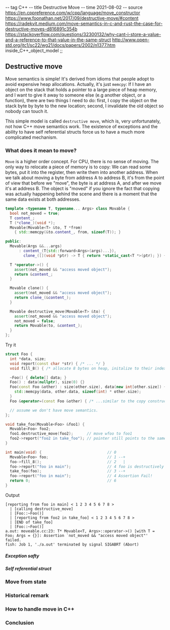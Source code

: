 -- tag C++
-- title Destructive Move
-- time 2021-08-02
-- source https://en.cppreference.com/w/cpp/language/move_constructor
          https://www.foonathan.net/2017/09/destructive-move/#content
          https://radekvit.medium.com/move-semantics-in-c-and-rust-the-case-for-destructive-moves-d816891c354b
          https://stackoverflow.com/questions/32300132/why-cant-i-store-a-value-and-a-reference-to-that-value-in-the-same-struct
          http://www.open-std.org/jtc1/sc22/wg21/docs/papers/2002/n1377.htm
          inside_C++_object_model
;;

## Destructive move

Move semantics is simple! It's derived from idioms that people adopt to avoid expensive heap allocations. Actually, it's just `memcpy`: If I have an object on the stack that holds a pointer to a large piece of heap memory, and I want to give it away to someone else (e.g another object, or a function), there are two things I need to do: first, I copy the object on the stack byte by byte to the new location; second, I invalidate the old object so nobody can touch it.

This simple model is called `destructive move`, which is, very unfortunately, not how C++ move semantics work. The existence of exceptions and the ability to have self referential structs force us to have a much more complicated mechanism.

### What does it mean to move?
`Move` is a higher order concept. For CPU, there is no sense of moving. The only way to relocate a piece of memory is to copy: We can read some bytes, put it into the register, then write them into another address. When we talk about moving a byte from address A to address B, it's from the point of view that before we "move", the byte is at address A, and after we move it's at address B. The object is "moved" if you ignore the fact that copying was actually happening behind the scene and there is a moment that the same data exists at both addresses.

```c++
template <typename T, typename... Args> class Movable {
  bool not_moved = true;
  T content_;
  T (*clone_)(void *);
  Movable(Movable<T> &to, T *from)
    { std::memcpy(&to.content_, from, sizeof(T)); }

public:
  Movable(Args &&...args)
      : content_(T{std::forward<Args>(args)...}),
        clone_([](void *ptr) -> T { return *static_cast<T *>(ptr); }) {}

  T *operator->() {
    assert(not_moved && "access moved object");
    return &content_;
  }

  Movable clone() {
    assert(not_moved && "access moved object");
    return clone_(&content_);
  }

  Movable destructive_move(Movable<T> &to) {
    assert(not_moved && "access moved object");
    not_moved = false;
    return Movable(to, &content_);
  }
};
```

Try it

```C++
struct Foo {
  int *data, size;
  void report(const char *str) { /* ... */ }
  void fill_8() { /* allocate 8 bytes on heap, initalize to their index */ }

  ~Foo() { delete[] data; }
  Foo() : data(nullptr), size(0) {}
  Foo(const Foo &other) : size(other.size), data(new int[other.size]) {
    std::memcpy(data, other.data, sizeof(int) * other.size);
  }
  Foo &operator=(const Foo &other) { /* ...similar to the copy constructor */ }

  // assume we don't have move semantics.
};

void take_foo(Movable<Foo> &foo1) {
  Movable<Foo> foo2;
  foo1.destructive_move(foo2);      // move wfoo to foo1
  foo2->report("foo2 in take_foo"); // pointer still points to the same place
}

int main(void) {                             // 0
  Movable<Foo> foo;                          // 1 --+
  foo->fill_8();                             // 2   |
  foo->report("foo in main");                // 4 foo is destructively moved.
  take_foo(foo);                             // 3 --+
  foo->report("foo in main");                // 4 Assertion Fail!
  return 0;                                  // 6
}
```
Output

```
[reporting from foo in main] < 1 2 3 4 5 6 7 8 >
  | [calling destructive_move]
  | [Foo::~Foo()]
  | [reporting from foo2 in take_foo] < 1 2 3 4 5 6 7 8 >
  | [END of take_foo]
  | [Foo::~Foo()]
a.out: moveable.cc:23: T* Movable<T, Args>::operator->() [with T = Foo; Args = {}]: Assertion `not_moved && "access moved object"' failed.
fish: Job 1, './a.out' terminated by signal SIGABRT (Abort)
```

##### Exception safty

##### Self referential struct


### Move from state

### Historical remark

### How to handle move in C++

### Conclusion
